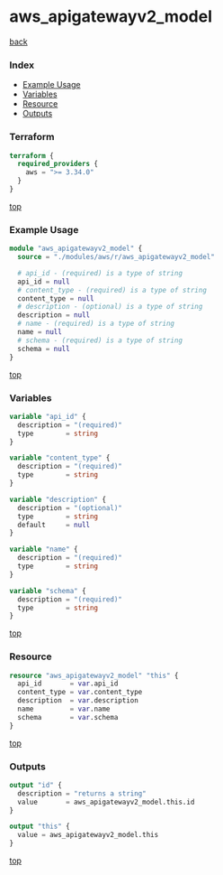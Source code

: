 # aws_apigatewayv2_model

[back](../aws.md)

### Index

- [Example Usage](#example-usage)
- [Variables](#variables)
- [Resource](#resource)
- [Outputs](#outputs)

### Terraform

```terraform
terraform {
  required_providers {
    aws = ">= 3.34.0"
  }
}
```

[top](#index)

### Example Usage

```terraform
module "aws_apigatewayv2_model" {
  source = "./modules/aws/r/aws_apigatewayv2_model"

  # api_id - (required) is a type of string
  api_id = null
  # content_type - (required) is a type of string
  content_type = null
  # description - (optional) is a type of string
  description = null
  # name - (required) is a type of string
  name = null
  # schema - (required) is a type of string
  schema = null
}
```

[top](#index)

### Variables

```terraform
variable "api_id" {
  description = "(required)"
  type        = string
}

variable "content_type" {
  description = "(required)"
  type        = string
}

variable "description" {
  description = "(optional)"
  type        = string
  default     = null
}

variable "name" {
  description = "(required)"
  type        = string
}

variable "schema" {
  description = "(required)"
  type        = string
}
```

[top](#index)

### Resource

```terraform
resource "aws_apigatewayv2_model" "this" {
  api_id       = var.api_id
  content_type = var.content_type
  description  = var.description
  name         = var.name
  schema       = var.schema
}
```

[top](#index)

### Outputs

```terraform
output "id" {
  description = "returns a string"
  value       = aws_apigatewayv2_model.this.id
}

output "this" {
  value = aws_apigatewayv2_model.this
}
```

[top](#index)